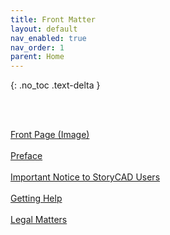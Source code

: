 ```yaml
---
title: Front Matter
layout: default
nav_enabled: true
nav_order: 1
parent: Home
---
```

{: .no_toc .text-delta }

<br/>
<br/>

[Front Page (Image)](Front_Page_(Image).html) <br/><br/>
[Preface](Preface.html) <br/><br/>
[Important Notice to StoryCAD Users](Important_Notice_to_StoryCAD_Users.html) <br/><br/>
[Getting Help](Getting_Help.html) <br/><br/>
[Legal Matters](Legal_Matters.html) <br/><br/>
